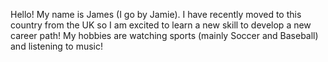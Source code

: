Hello! My name is James (I go by Jamie). I have recently moved to this country from the UK so I am excited to learn a new skill to develop a new career path! My hobbies are watching sports (mainly Soccer and Baseball) and listening to music!